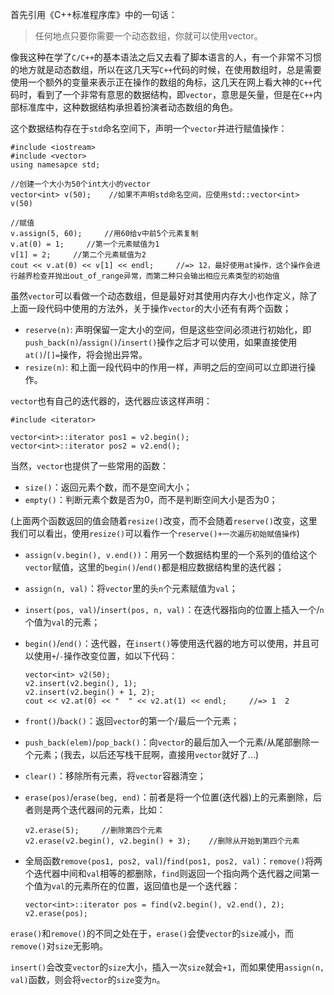 首先引用《C++标准程序库》中的一句话：  

> 任何地点只要你需要一个动态数组，你就可以使用vector。  

像我这种在学了`C/C++`的基本语法之后又去看了脚本语言的人，有一个非常不习惯的地方就是动态数组，所以在这几天写`C++`代码的时候，在使用数组时，总是需要使用一个额外的变量来表示正在操作的数组的角标，这几天在网上看大神的`C++`代码时，看到了一个非常有意思的数据结构，即`vector`，意思是矢量，但是在`C++`内部标准库中，这种数据结构承担着扮演者动态数组的角色。  

这个数据结构存在于`std`命名空间下，声明一个`vector`并进行赋值操作：  

	#include <iostream>
	#include <vector>
	using namesapce std;
	
	//创建一个大小为50个int大小的vector
	vector<int> v(50);    //如果不声明std命名空间，应使用std::vector<int> v(50)  
	
	//赋值
	v.assign(5, 60);     //用60给v中前5个元素复制
	v.at(0) = 1;     //第一个元素赋值为1
	v[1] = 2;     //第二个元素赋值为2
	cout << v.at(0) << v[1] << endl;     //=> 12，最好使用at操作，这个操作会进行越界检查并抛出out_of_range异常，而第二种只会输出相应元素类型的初始值
	
虽然`vector`可以看做一个动态数组，但是最好对其使用内存大小也作定义，除了上面一段代码中使用的方法外，关于操作`vector`的大小还有有两个函数；  

- `reserve(n)`: 声明保留一定大小的空间，但是这些空间必须进行初始化，即`push_back(n)`/`assign()`/`insert()`操作之后才可以使用，如果直接使用`at()`/`[]=`操作，将会抛出异常。  
- `resize(n)`: 和上面一段代码中的作用一样，声明之后的空间可以立即进行操作。  

`vector`也有自己的迭代器的，迭代器应该这样声明：  
	
	#include <iterator>
	
	vector<int>::iterator pos1 = v2.begin();
	vector<int>::iterator pos2 = v2.end();


当然，`vector`也提供了一些常用的函数：  

- `size()`：返回元素个数，而不是空间大小；
- `empty()`：判断元素个数是否为0，而不是判断空间大小是否为0；  

(上面两个函数返回的值会随着`resize()`改变，而不会随着`reserve()`改变，这里我们可以看出，使用`resize()`可以看作一个`reserve()+一次遍历初始赋值操作`)  

- `assign(v.begin(), v.end())`：用另一个数据结构里的一个系列的值给这个`vector`赋值，这里的`begin()`/`end()`都是相应数据结构里的迭代器；
- `assign(n, val)`：将`vector`里的头`n`个元素赋值为`val`；
- `insert(pos, val)`/`insert(pos, n, val)`：在迭代器指向的位置上插入一个/`n`个值为`val`的元素；
- `begin()`/`end()`：迭代器，在`insert()`等使用迭代器的地方可以使用，并且可以使用`+`/`-`操作改变位置，如以下代码：  

	  vector<int> v2(50);
      v2.insert(v2.begin(), 1);
      v2.insert(v2.begin() + 1, 2);
  	  cout << v2.at(0) << "  " << v2.at(1) << endl;     //=> 1  2  
  	  
- `front()`/`back()`：返回`vector`的第一个/最后一个元素；  
- `push_back(elem)`/`pop_back()`：向`vector`的最后加入一个元素/从尾部删除一个元素；(我去，以后还写栈干屁啊，直接用`vector`就好了...)  
- `clear()`：移除所有元素，将`vector`容器清空；  
- `erase(pos)`/`erase(beg, end)`：前者是将一个位置(迭代器)上的元素删除，后者则是两个迭代器间的元素，比如：
	
	  v2.erase(5);     //删除第四个元素
	  v2.erase(v2.begin(), v2.begin() + 3);    //删除从开始到第四个元素

- 全局函数`remove(pos1, pos2, val)`/`find(pos1, pos2, val)`：`remove()`将两个迭代器中间和`val`相等的都删除，`find`则返回一个指向两个迭代器之间第一个值为`val`的元素所在的位置，返回值也是一个迭代器：  

	  vector<int>::iterator pos = find(v2.begin(), v2.end(), 2);
	  v2.erase(pos);
	  
`erase()`和`remove()`的不同之处在于，`erase()`会使`vector`的`size`减小，而`remove()`对`size`无影响。  

`insert()`会改变`vector`的`size`大小，插入一次`size`就会`+1`，而如果使用`assign(n, val)`函数，则会将`vector`的`size`变为`n`。	  
	  